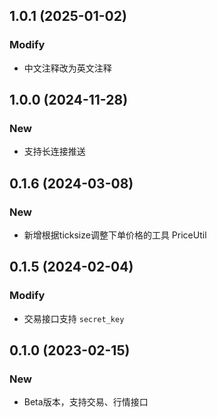 ## 1.0.1 (2025-01-02)
### Modify
- 中文注释改为英文注释

## 1.0.0 (2024-11-28)
### New
- 支持长连接推送

## 0.1.6 (2024-03-08)
### New
- 新增根据ticksize调整下单价格的工具 PriceUtil


## 0.1.5 (2024-02-04)
### Modify
- 交易接口支持 `secret_key`


## 0.1.0 (2023-02-15)
### New
- Beta版本，支持交易、行情接口

